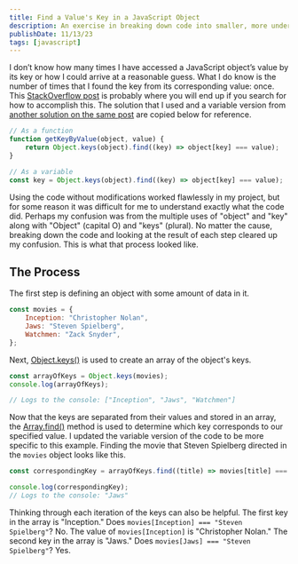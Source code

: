 ```yaml
---
title: Find a Value's Key in a JavaScript Object
description: An exercise in breaking down code into smaller, more understandable, parts.
publishDate: 11/13/23
tags: [javascript]
---
```


I don’t know how many times I have accessed a JavaScript object’s value by its key or how I could arrive at a reasonable guess. What I do know is the number of times that I found the key from its corresponding value: once. This [StackOverflow post](https://stackoverflow.com/posts/28191966/revisions) is probably where you will end up if you search for how to accomplish this. The solution that I used and a variable version from [another solution on the same post](https://stackoverflow.com/posts/57944783/revisions) are copied below for reference.

```javascript
// As a function
function getKeyByValue(object, value) {
	return Object.keys(object).find((key) => object[key] === value);
}

// As a variable
const key = Object.keys(object).find((key) => object[key] === value);
```

Using the code without modifications worked flawlessly in my project, but for some reason it was difficult for me to understand exactly what the code did. Perhaps my confusion was from the multiple uses of "object" and "key" along with "Object" (capital O) and "keys" (plural). No matter the cause, breaking down the code and looking at the result of each step cleared up my confusion. This is what that process looked like.

## The Process

The first step is defining an object with some amount of data in it.

```javascript
const movies = {
	Inception: "Christopher Nolan",
	Jaws: "Steven Spielberg",
	Watchmen: "Zack Snyder",
};
```

Next, [Object.keys()](https://developer.mozilla.org/en-US/docs/Web/JavaScript/Reference/Global_Objects/Object/keys) is used to create an array of the object's keys.

```javascript
const arrayOfKeys = Object.keys(movies);
console.log(arrayOfKeys);

// Logs to the console: ["Inception", "Jaws", "Watchmen"]
```

Now that the keys are separated from their values and stored in an array, the [Array.find()](https://developer.mozilla.org/en-US/docs/Web/JavaScript/Reference/Global_Objects/Array/find) method is used to determine which key corresponds to our specified value. I updated the variable version of the code to be more specific to this example. Finding the movie that Steven Spielberg directed in the `movies` object looks like this.

```javascript
const correspondingKey = arrayOfKeys.find((title) => movies[title] === "Steven Spielberg");

console.log(correspondingKey);
// Logs to the console: "Jaws"
```

Thinking through each iteration of the keys can also be helpful. The first key in the array is "Inception." Does `movies[Inception] === "Steven Spielberg"`? No. The value of `movies[Inception]` is "Christopher Nolan." The second key in the array is "Jaws." Does `movies[Jaws] === "Steven Spielberg"`? Yes.
